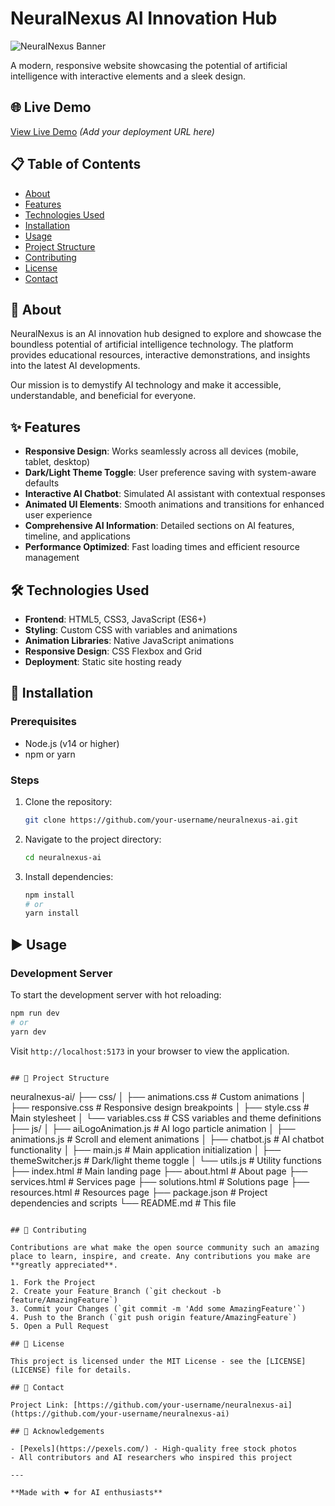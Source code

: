 # NeuralNexus AI Innovation Hub

![NeuralNexus Banner](https://images.pexels.com/photos/8386440/pexels-photo-8386440.jpeg?auto=compress&cs=tinysrgb&w=1260&h=750&dpr=2)

A modern, responsive website showcasing the potential of artificial intelligence with interactive elements and a sleek design.

## 🌐 Live Demo

[View Live Demo](#) *(Add your deployment URL here)*

## 📋 Table of Contents

- [About](#about)
- [Features](#features)
- [Technologies Used](#technologies-used)
- [Installation](#installation)
- [Usage](#usage)
- [Project Structure](#project-structure)
- [Contributing](#contributing)
- [License](#license)
- [Contact](#contact)

## 📖 About

NeuralNexus is an AI innovation hub designed to explore and showcase the boundless potential of artificial intelligence technology. The platform provides educational resources, interactive demonstrations, and insights into the latest AI developments.

Our mission is to demystify AI technology and make it accessible, understandable, and beneficial for everyone.

## ✨ Features

- **Responsive Design**: Works seamlessly across all devices (mobile, tablet, desktop)
- **Dark/Light Theme Toggle**: User preference saving with system-aware defaults
- **Interactive AI Chatbot**: Simulated AI assistant with contextual responses
- **Animated UI Elements**: Smooth animations and transitions for enhanced user experience
- **Comprehensive AI Information**: Detailed sections on AI features, timeline, and applications
- **Performance Optimized**: Fast loading times and efficient resource management

## 🛠 Technologies Used

- **Frontend**: HTML5, CSS3, JavaScript (ES6+)
- **Styling**: Custom CSS with variables and animations
- **Animation Libraries**: Native JavaScript animations
- **Responsive Design**: CSS Flexbox and Grid
- **Deployment**: Static site hosting ready

## 🚀 Installation

### Prerequisites

- Node.js (v14 or higher)
- npm or yarn

### Steps

1. Clone the repository:
   ```bash
   git clone https://github.com/your-username/neuralnexus-ai.git
   ```

2. Navigate to the project directory:
   ```bash
   cd neuralnexus-ai
   ```

3. Install dependencies:
   ```bash
   npm install
   # or
   yarn install
   ```

## ▶️ Usage

### Development Server

To start the development server with hot reloading:

```bash
npm run dev
# or
yarn dev
```

Visit `http://localhost:5173` in your browser to view the application.


```

## 📁 Project Structure

```
neuralnexus-ai/
├── css/
│   ├── animations.css     # Custom animations
│   ├── responsive.css     # Responsive design breakpoints
│   ├── style.css          # Main stylesheet
│   └── variables.css      # CSS variables and theme definitions
├── js/
│   ├── aiLogoAnimation.js # AI logo particle animation
│   ├── animations.js      # Scroll and element animations
│   ├── chatbot.js         # AI chatbot functionality
│   ├── main.js            # Main application initialization
│   ├── themeSwitcher.js   # Dark/light theme toggle
│   └── utils.js           # Utility functions
├── index.html             # Main landing page
├── about.html             # About page
├── services.html          # Services page
├── solutions.html         # Solutions page
├── resources.html         # Resources page
├── package.json           # Project dependencies and scripts
└── README.md              # This file
```

## 🤝 Contributing

Contributions are what make the open source community such an amazing place to learn, inspire, and create. Any contributions you make are **greatly appreciated**.

1. Fork the Project
2. Create your Feature Branch (`git checkout -b feature/AmazingFeature`)
3. Commit your Changes (`git commit -m 'Add some AmazingFeature'`)
4. Push to the Branch (`git push origin feature/AmazingFeature`)
5. Open a Pull Request

## 📄 License

This project is licensed under the MIT License - see the [LICENSE](LICENSE) file for details.

## 📧 Contact

Project Link: [https://github.com/your-username/neuralnexus-ai](https://github.com/your-username/neuralnexus-ai)

## 🙏 Acknowledgements

- [Pexels](https://pexels.com/) - High-quality free stock photos
- All contributors and AI researchers who inspired this project

---

**Made with ❤️ for AI enthusiasts**